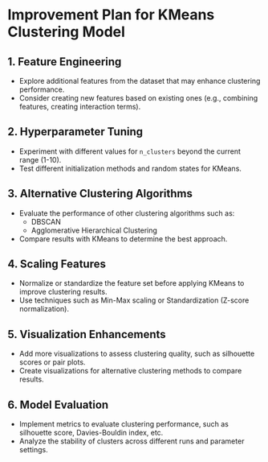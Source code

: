 # Improvement Plan for KMeans Clustering Model

## 1. Feature Engineering
- Explore additional features from the dataset that may enhance clustering performance.
- Consider creating new features based on existing ones (e.g., combining features, creating interaction terms).

## 2. Hyperparameter Tuning
- Experiment with different values for `n_clusters` beyond the current range (1-10).
- Test different initialization methods and random states for KMeans.

## 3. Alternative Clustering Algorithms
- Evaluate the performance of other clustering algorithms such as:
  - DBSCAN
  - Agglomerative Hierarchical Clustering
- Compare results with KMeans to determine the best approach.

## 4. Scaling Features
- Normalize or standardize the feature set before applying KMeans to improve clustering results.
- Use techniques such as Min-Max scaling or Standardization (Z-score normalization).

## 5. Visualization Enhancements
- Add more visualizations to assess clustering quality, such as silhouette scores or pair plots.
- Create visualizations for alternative clustering methods to compare results.

## 6. Model Evaluation
- Implement metrics to evaluate clustering performance, such as silhouette score, Davies-Bouldin index, etc.
- Analyze the stability of clusters across different runs and parameter settings.
